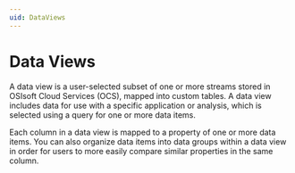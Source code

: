 ```yaml
---
uid: DataViews
---
```


# Data Views

A data view is a user-selected subset of one or more streams stored in OSIsoft Cloud Services (OCS), mapped into custom tables. A data view includes data for use with a specific application or analysis, which is selected using a query for one or more data items.

Each column in a data view is mapped to a property of one or more data items. You can also organize data items into data groups within a data view in order for users to more easily compare similar properties in the same column.
